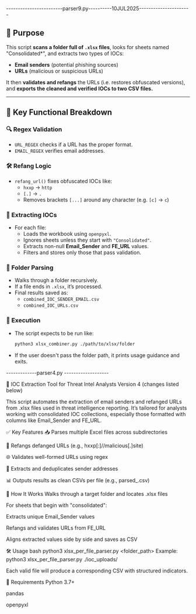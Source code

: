 ------------------------parser9.py----------10JUL2025----------------------

## 🔐 Purpose

This script **scans a folder full of `.xlsx` files**, looks for sheets named "Consolidated*", and extracts two types of IOCs:
- **Email senders** (potential phishing sources)
- **URLs** (malicious or suspicious URLs)

It then **validates and refangs** the URLs (i.e. restores obfuscated versions), and **exports the cleaned and verified IOCs to two CSV files.**

---

## 🧠 Key Functional Breakdown

### 🔍 Regex Validation
- `URL_REGEX` checks if a URL has the proper format.
- `EMAIL_REGEX` verifies email addresses.

### 🛠 Refang Logic
- `refang_url()` fixes obfuscated IOCs like:
  - `hxxp` → `http`
  - `[.]` → `.`
  - Removes brackets `[...]` around any character (e.g. `[c]` → `c`)

### 🧹 Extracting IOCs
- For each file:
  - Loads the workbook using `openpyxl`.
  - Ignores sheets unless they start with `"Consolidated"`.
  - Extracts non-null **Email_Sender** and **FE_URL** values.
  - Filters and stores only those that pass validation.

### 📁 Folder Parsing
- Walks through a folder recursively.
- If a file ends in `.xlsx`, it’s processed.
- Final results saved as:
  - `combined_IOC_SENDER_EMAIL.csv`
  - `combined_IOC_URLs.csv`

### 🚀 Execution
- The script expects to be run like:
  ```bash
  python3 xlsx_combiner.py ./path/to/xlsx/folder
  ```
- If the user doesn't pass the folder path, it prints usage guidance and exits.



-------------parser4.py -------------------


🧪 IOC Extraction Tool for Threat Intel Analysts Version 4 (changes listed below)

This script automates the extraction of email senders and refanged URLs from .xlsx files used in threat intelligence reporting. It’s tailored for analysts working with consolidated IOC collections, especially those formatted with columns like Email_Sender and FE_URL.

✅ Key Features 📥 Parses multiple Excel files across subdirectories

🧠 Refangs defanged URLs (e.g., hxxp[:]//malicious[.]site)

🌐 Validates well-formed URLs using regex

📧 Extracts and deduplicates sender addresses

📊 Outputs results as clean CSVs per file (e.g., parsed_.csv)

🔄 How It Works Walks through a target folder and locates .xlsx files

For sheets that begin with "consolidated":

Extracts unique Email_Sender values

Refangs and validates URLs from FE_URL

Aligns extracted values side by side and saves as CSV

🛠 Usage bash python3 xlsx_per_file_parser.py <folder_path> Example: python3 xlsx_per_file_parser.py ./ioc_uploads/

Each valid file will produce a corresponding CSV with structured indicators.

🚧 Requirements Python 3.7+

pandas

openpyxl
